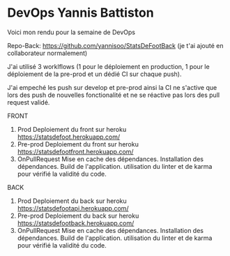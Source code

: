 # DevOps Yannis Battiston

Voici mon rendu pour la semaine de DevOps

Repo-Back: https://github.com/yannisoo/StatsDeFootBack
(je t'ai ajouté en collaborateur normalement)


J'ai utilisé 3 worklflows (1 pour le déploiement en production, 1 pour le déploiement de la pre-prod et un dédié CI sur chaque push).

J'ai empeché les push sur develop et pre-prod ainsi la CI ne s'active que lors des push de nouvelles fonctionalité et ne se réactive pas lors des pull request validé. 

FRONT
1. Prod
  Deploiement du front sur heroku  https://statsdefoot.herokuapp.com/
2. Pre-prod
  Deploiement du front sur heroku https://statsdefootfront.herokuapp.com/
3. OnPullRequest
  Mise en cache des dépendances. Installation des dépendances. Build de l'application. utilisation du linter et de karma pour vérifié la validité du code.

BACK
1. Prod
  Deploiement du back sur heroku https://statsdefootapi.herokuapp.com/
2. Pre-prod
  Deploiement du back sur heroku https://statsdefootback.herokuapp.com/
3. OnPullRequest
  Mise en cache des dépendances. Installation des dépendances. Build de l'application. utilisation du linter et de karma pour vérifié la validité du code.
